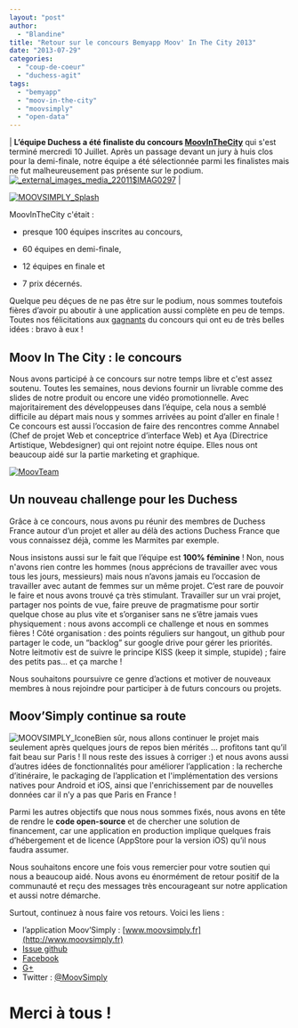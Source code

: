 ```yaml
---
layout: "post"
author: 
  - "Blandine"
title: "Retour sur le concours Bemyapp Moov' In The City 2013"
date: "2013-07-29"
categories: 
  - "coup-de-coeur"
  - "duchess-agit"
tags: 
  - "bemyapp"
  - "moov-in-the-city"
  - "moovsimply"
  - "open-data"
---
```


| **L’équipe Duchess a été finaliste du concours [MoovInTheCity](http://moovinthecity.com/)** qui s'est terminé mercredi 10 Juillet. Après un passage devant un jury à huis clos pour la demi-finale, notre équipe a été sélectionnée parmi les finalistes mais ne fut malheureusement pas présente sur le podium.[![_external_images_media_22011$IMAG0297](/assets/2013/07/2013-07-29-retour-sur-moov-in-the-city-2013/external_images_media_22011IMAG0297.jpg)](/assets/2013/07/2013-07-29-retour-sur-moov-in-the-city-2013/external_images_media_22011IMAG0297.jpg) |

[![MOOVSIMPLY_Splash](/assets/2013/07/2013-07-29-retour-sur-moov-in-the-city-2013/MOOVSIMPLY_Splash.jpg)](/assets/2013/07/2013-07-29-retour-sur-moov-in-the-city-2013/MOOVSIMPLY_Splash.jpg)

MoovInTheCity c'était :

- presque 100 équipes inscrites au concours,
    
- 60 équipes en demi-finale,
    
- 12 équipes en finale et
    
- 7 prix décernés.
    

Quelque peu déçues de ne pas être sur le podium, nous sommes toutefois fières d’avoir pu aboutir à une application aussi complète en peu de temps. Toutes nos félicitations aux [gagnants](http://www.paris.fr/accueil/accueil-paris-fr/moov-in-the-city-le-palmares-de-vos-meilleures-idees/rub_1_actu_132888_port_24329) du concours qui ont eu de très belles idées : bravo à eux !

## Moov In The City : le concours

Nous avons participé à ce concours sur notre temps libre et c'est assez soutenu. Toutes les semaines, nous devions fournir un livrable comme des slides de notre produit ou encore une vidéo promotionnelle. Avec majoritairement des développeuses dans l’équipe, cela nous a semblé difficile au départ mais nous y sommes arrivées au point d’aller en finale ! Ce concours est aussi l’occasion de faire des rencontres comme Annabel (Chef de projet Web et conceptrice d’interface Web) et Aya (Directrice Artistique, Webdesigner) qui ont rejoint notre équipe. Elles nous ont beaucoup aidé sur la partie marketing et graphique.

[![MoovTeam](/assets/2013/07/2013-07-29-retour-sur-moov-in-the-city-2013/MoovTeam.jpg)](/assets/2013/07/2013-07-29-retour-sur-moov-in-the-city-2013/MoovTeam.jpg)

## Un nouveau challenge pour les Duchess

Grâce à ce concours, nous avons pu réunir des membres de Duchess France autour d’un projet et aller au délà des actions Duchess France que vous connaissez déjà, comme les Marmites par exemple.

Nous insistons aussi sur le fait que l’équipe est **100% féminine** ! Non, nous n'avons rien contre les hommes (nous apprécions de travailler avec vous tous les jours, messieurs) mais nous n’avons jamais eu l’occasion de travailler avec autant de femmes sur un même projet. C’est rare de pouvoir le faire et nous avons trouvé ça très stimulant. Travailler sur un vrai projet, partager nos points de vue, faire preuve de pragmatisme pour sortir quelque chose au plus vite et s’organiser sans ne s’être jamais vues physiquement : nous avons accompli ce challenge et nous en sommes fières ! Côté organisation : des points réguliers sur hangout, un github pour partager le code, un “backlog” sur google drive pour gérer les priorités. Notre leitmotiv est de suivre le principe KISS (keep it simple, stupide) ; faire des petits pas... et ça marche !

Nous souhaitons poursuivre ce genre d’actions et motiver de nouveaux membres à nous rejoindre pour participer à de futurs concours ou projets.

## Moov’Simply continue sa route

![MOOVSIMPLY_Icone](/assets/2013/07/2013-07-29-retour-sur-moov-in-the-city-2013/MOOVSIMPLY_Icone.jpg)Bien sûr, nous allons continuer le projet mais seulement après quelques jours de repos bien mérités ... profitons tant qu’il fait beau sur Paris ! Il nous reste des issues à corriger :) et nous avons aussi d’autres idées de fonctionnalités pour améliorer l’application : la recherche d’itinéraire, le packaging de l’application et l'implémentation des versions natives pour Android et iOS, ainsi que l'enrichissement par de nouvelles données car il n’y a pas que Paris en France !

Parmi les autres objectifs que nous nous sommes fixés, nous avons en tête de rendre le **code open-source** et de chercher une solution de financement, car une application en production implique quelques frais d’hébergement et de licence (AppStore pour la version iOS) qu’il nous faudra assumer.

Nous souhaitons encore une fois vous remercier pour votre soutien qui nous a beaucoup aidé. Nous avons eu énormément de retour positif de la communauté et reçu des messages très encourageant sur notre application et aussi notre démarche.

Surtout, continuez à nous faire vos retours. Voici les liens :

- l’application Moov’Simply : [www.moovsimply.fr](http://www.moovsimply.fr)
- [Issue github](https://github.com/DuchessFrance/MoovSimplyIssues/issues)
- [Facebook](https://www.facebook.com/pages/MoovSimply/202637696527037)
- [G+](https://plus.google.com/111276029511757083439/posts/FhgYKwgaVSF#111276029511757083439/posts/FhgYKwgaVSF)
- Twitter : [@MoovSimply](https://twitter.com/MoovSimply)

# **Merci à tous !**
